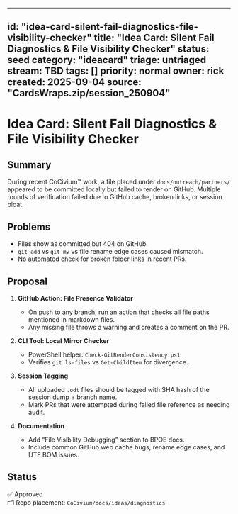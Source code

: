 <!-- status: stub; target: 150+ words -->
---
id: "idea-card-silent-fail-diagnostics-file-visibility-checker"
title: "Idea Card: Silent Fail Diagnostics & File Visibility Checker"
status: seed
category: "ideacard"
triage: untriaged
stream: TBD
tags: []
priority: normal
owner: rick
created: 2025-09-04
source: "CardsWraps.zip/session_250904"
---
# Idea Card: Silent Fail Diagnostics & File Visibility Checker

## Summary
During recent CoCivium™ work, a file placed under `docs/outreach/partners/` appeared to be committed locally but failed to render on GitHub. Multiple rounds of verification failed due to GitHub cache, broken links, or session bloat.

## Problems
- Files show as committed but 404 on GitHub.
- `git add` vs `git mv` vs file rename edge cases caused mismatch.
- No automated check for broken folder links in recent PRs.

## Proposal
1. **GitHub Action: File Presence Validator**
   - On push to any branch, run an action that checks all file paths mentioned in markdown files.
   - Any missing file throws a warning and creates a comment on the PR.

2. **CLI Tool: Local Mirror Checker**
   - PowerShell helper: `Check-GitRenderConsistency.ps1`
   - Verifies `git ls-files` vs `Get-ChildItem` for divergence.

3. **Session Tagging**
   - All uploaded `.odt` files should be tagged with SHA hash of the session dump + branch name.
   - Mark PRs that were attempted during failed file reference as needing audit.

4. **Documentation**
   - Add “File Visibility Debugging” section to BPOE docs.
   - Include common GitHub web cache bugs, rename edge cases, and UTF BOM issues.

## Status
✅ Approved  
🗂 Repo placement: `CoCivium/docs/ideas/diagnostics`



